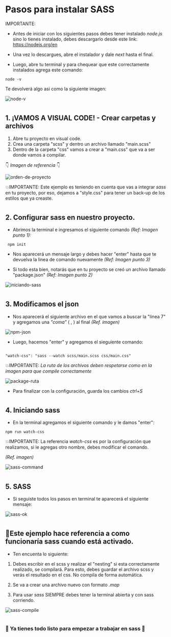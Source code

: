 # Pasos para instalar SASS
IMPORTANTE: 
- Antes de iniciar con los siguientes pasos debes tener instalado *node.js* sino lo tienes instalado, debes descargarlo desde este link:
https://nodejs.org/en

- Una vez lo descargues, abre el instalador y dale *next* hasta el final.
- Luego, abre tu terminal y para chequear que este correctamente instalados agrega este comando:
```
node -v
```
Te devolverá algo asi como la siguiente imagen:

![node-v](asset/cmd-version.jpg)
#

## 1. ¡VAMOS A VISUAL CODE! - Crear carpetas y archivos

1. Abre tu proyecto en visual code.
2. Crea una carpeta "scss" y dentro un archivo llamado "main.scss"
3. Dentro de la carpeta "css" vamos a crear a "main.css" que va a ser donde vamos a compilar.

👇 *Imagen de referencia* 👇

![orden-de-proyecto](asset/sass-proy-order.jpg)

💥IMPORTANTE: Este ejemplo es teniendo en cuenta que vas a integrar *sass* en tu proyecto, por eso, dejamos a "style.css" para tener un back-up de los estilos que ya creaste.

#

## 2. Configurar sass en nuestro proyecto.

- Abrimos la terminal e ingresamos el siguiente comando *(Ref: Imagen punto 1):*
```
 npm init 
```
- Nos aparecerá un mensaje largo y debes hacer "enter" hasta que te devuelva la linea de comando nuevamente *(Ref: Imagen punto 3)*

- Si todo esta bien, notarás que en tu proyecto se creó un archivo llamado "package.json" *(Ref: Imagen punto 2)*

![iniciando-sass](asset/sass-init.jpg)

#

## 3. Modificamos el json
- Nos aparecerá el siguiente archivo en el que vamos a buscar la "linea 7" y agregamos una *"coma"* ( , ) al final *(Ref. imagen)*

![npm-json](asset/npm-json.jpg)


- Luego, hacemos "enter" y agregamos el sieguiente comando:
```

"watch-css": "sass --watch scss/main.scss css/main.css"

```

💥IMPORTANTE: *La ruta de los archivos deben respetarse como en la imagen para que compile correctamente*

![package-ruta](asset/sass-json.jpg)

- Para finalizar con la configuración, guarda los cambios *ctrl+S*

#

## 4. Iniciando sass
 - En la terminal agregamos el siguiente comando y le damos "enter":
 ```
npm run watch-css
 ```
💥IMPORTANTE: La referencia *watch-css* es por la configuración que realizamos, si le agregas otro nombre, debes modificar el comando. 

 *(Ref. imagen)*

 ![sass-command](asset/sass-watch-command.jpg)


#

 ## 5. SASS 
- Si seguiste todos los pasos en terminal te aparecerá el siguiente mensaje:

 ![sass-ok](asset/sass-ok.jpg)

#

 ## 📌Este ejemplo hace referencia a como funcionaría sass cuando está activado.
- Ten encuenta lo siguiente:
1. Debes escribir en el scss y realizar el "nesting" si esta correctamente realizado, se compilará. Para esto, debes guardar el archivo scss y verás el resultado en el css. No compila de forma automática.

2. Se va a crear una archivo nuevo con formato *.map*

3. Para usar *sass* SIEMPRE debes tener la terminal abierta y con sass corriendo.

 ![sass-compile](asset/sass-compile.jpg)


#
#

### 🎁 Ya tienes todo listo para empezar a trabajar en sass 💪 
 
